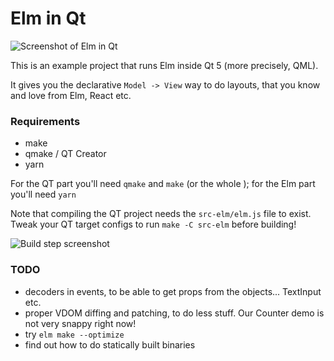 # Elm in Qt

![Screenshot of Elm in Qt](https://raw.githubusercontent.com/Janiczek/qt-elm-starter/master/doc/elm-in-qt.png)

This is an example project that runs Elm inside Qt 5 (more precisely, QML).

It gives you the declarative `Model -> View` way to do layouts, that you know
and love from Elm, React etc.

### Requirements

* make
* qmake / QT Creator
* yarn

For the QT part you'll need `qmake` and `make` (or the whole ); for the Elm part you'll need `yarn`

Note that compiling the QT project needs the `src-elm/elm.js` file to exist.
Tweak your QT target configs to run `make -C src-elm` before building!

![Build step screenshot](https://raw.githubusercontent.com/Janiczek/qt-elm-starter/master/doc/build-step.png)

### TODO

* decoders in events, to be able to get props from the objects... TextInput etc.
* proper VDOM diffing and patching, to do less stuff. Our Counter demo is not
  very snappy right now!
* try `elm make --optimize`
* find out how to do statically built binaries
